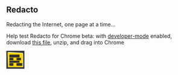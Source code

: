 ## Redacto
Redacting the Internet, one page at a time...


Help test Redacto for Chrome beta: with [developer-mode](http://rednoise.org/img/devmode.png) enabled, 
download [this file](https://github.com/dhowe/Redacto/releases/download/v1.0/redacto.crx.zip), unzip, and drag into Chrome

<img width=48 src="https://raw.githubusercontent.com/dhowe/Redacto/master/icon48.png"/>

